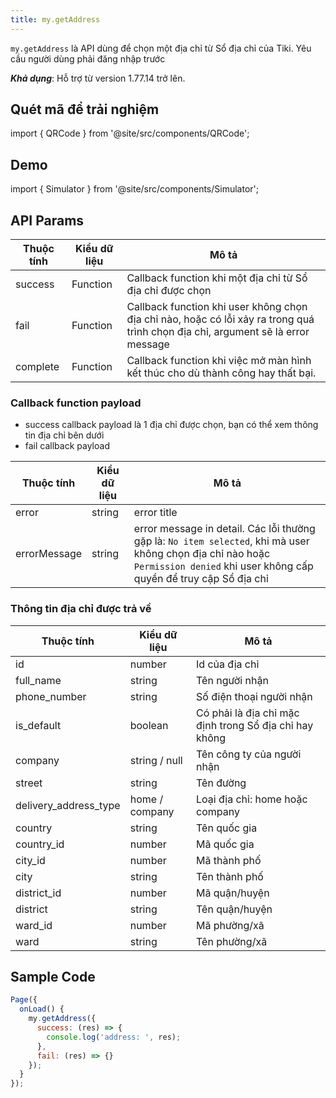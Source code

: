 ```yaml
---
title: my.getAddress
---
```


`my.getAddress` là API dùng để chọn một địa chỉ từ Sổ địa chỉ của Tiki. Yêu cầu người dùng phải đăng nhập trước

**_Khả dụng_**: Hỗ trợ từ version 1.77.14 trở lên.

## Quét mã để trải nghiệm

import { QRCode } from '@site/src/components/QRCode';

<QRCode page="pages/api/address/index" />

## Demo

import { Simulator } from '@site/src/components/Simulator';

<Simulator page="pages/api/address/index" />

## API Params

| Thuộc tính | Kiểu dữ liệu | Mô tả                                                                                                                            |
| ---------- | ------------ | -------------------------------------------------------------------------------------------------------------------------------- |
| success    | Function     | Callback function khi một địa chỉ từ Sổ địa chỉ được chọn                                                                        |
| fail       | Function     | Callback function khi user không chọn địa chỉ nào, hoặc có lỗi xảy ra trong quá trình chọn địa chỉ, argument sẽ là error message |
| complete   | Function     | Callback function khi việc mở màn hình kết thúc cho dù thành công hay thất bại.                                                  |

### Callback function payload

- success callback payload là 1 địa chỉ được chọn, bạn có thể xem thông tin địa chỉ bên dưới
- fail callback payload

| Thuộc tính   | Kiểu dữ liệu | Mô tả                                                                                                                                                                           |
| ------------ | ------------ | ------------------------------------------------------------------------------------------------------------------------------------------------------------------------------- |
| error        | string       | error title                                                                                                                                                                     |
| errorMessage | string       | error message in detail. Các lỗi thường gặp là: `No item selected`, khi mà user không chọn địa chỉ nào hoặc `Permission denied` khi user không cấp quyền để truy cập Sổ địa chỉ |

### Thông tin địa chỉ được trả về

| Thuộc tính            | Kiểu dữ liệu   | Mô tả                                                  |
| --------------------- | -------------- | ------------------------------------------------------ |
| id                    | number         | Id của địa chỉ                                         |
| full_name             | string         | Tên người nhận                                         |
| phone_number          | string         | Số điện thoại người nhận                               |
| is_default            | boolean        | Có phải là địa chỉ mặc định trong Sổ địa chỉ hay không |
| company               | string / null  | Tên công ty của người nhận                             |
| street                | string         | Tên đường                                              |
| delivery_address_type | home / company | Loại địa chỉ: home hoặc company                        |
| country               | string         | Tên quốc gia                                           |
| country_id            | number         | Mã quốc gia                                            |
| city_id               | number         | Mã thành phố                                           |
| city                  | string         | Tên thành phố                                          |
| district_id           | number         | Mã quận/huyện                                          |
| district              | string         | Tên quận/huyện                                         |
| ward_id               | number         | Mã phường/xã                                           |
| ward                  | string         | Tên phường/xã                                          |

## Sample Code

```js title=index.js
Page({
  onLoad() {
    my.getAddress({
      success: (res) => {
        console.log('address: ', res);
      },
      fail: (res) => {}
    });
  }
});
```
